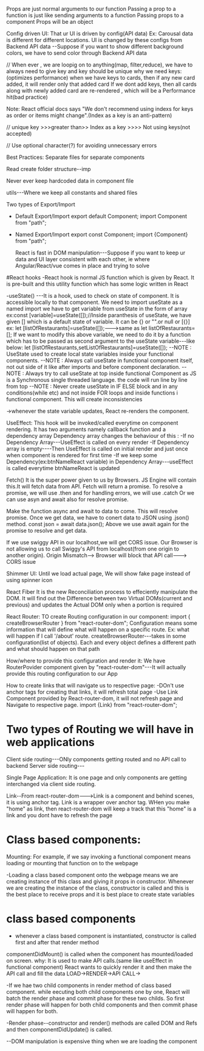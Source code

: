 Props are just normal arguments to our function
Passing a prop to a function is just like sending arguments to a function
Passing props to a component
Props will be an object

Config driven UI:
That ur UI is driven by config(API data)
Ex: Carousal data is different for different locations. UI is changed by these configs from Backend API data
--Suppose if you want to show different background colors, we have to send color through Backend API data

// When ever , we are loopig on to anything(map, filter,reduce), we have to always need to give key and key should be unique
why we need keys:(optimizes performance)
when we have keys to cards, then if any new card added, it will render only that added card
If we dont add keys, then all cards along with newly added card are re-rendered , which will be a Performance hit(bad practice)

Note: React official docs says "We don't recommend using indexs for keys as order or items might change".(Index as a key is an anti-pattern)

// unique key >>>greater than>> Index as a key >>>> Not using keys(not accepted)

// Use optional character(?) for avoiding unnecessary errors

Best Practices:
Separate files for separate components

Read create folder structure--imp

Never ever keep hardcoded data in component file

utils---Where we keep all constants and shared files

Two types of Export/Import

- Default Export/Import
  export default Component;
  import Component from "path";

- Named Export/Import
  export const Component;
  import {Component} from "path";

  React is fast in DOM manipulation---Suppose if you want to keep ur data and UI layer consistent with each other, ie where Angular/React/vue comes in place and trying to solve

#React hooks
-React hook is normal JS function which is given by React. It is pre-built and this utility function which has some logic written in React

-useState()
---It is a hook, used to check on state of component. It is accessible locally to that component.
We need to import useState as a named import
we have to get variable from useState in the form of array
ex:const [variable]=useState([]);//Inside paranthesis of useState, we have given [] which is a default state of variable. It can be {} or "".or null or [{}]
ex: let [listOfRestaurants]=useState([]);--->same as let listOfRestaurants=[];
If we want to modify this above variable, we need to do it by a function which has to be passed as second argument to the useState variable---like below:
let [listOfRestaurants,setListOfRestaurants]=useState([]);
--NOTE : UseState used to create local state variables inside your functional components.
--NOTE : Always call useState in functional component itself, not out side of it like after imports and before component declaration.
--NOTE : Always try to call useState at top inside functional Component as JS is a Synchronous single threaded language. the code will run line by line from top
--NOTE : Never create useState in IF ELSE block and in any conditions(while etc) and not inside FOR loops and inside functions i functional component. This will create inconsistencies

->whenever the state variable updates, React re-renders the component.

UseEffect:
This hook will be invoked/called everytime on component rendering.
It has two arguments namely callback function and a dependency array
Dependency array changes the behaviour of this :
-If no Dependency Array---UseEffect is called on every render
-If Dependency array is empty----Then UseEffect is called on initial render and just once when component is rendered for first time
-If we keep some Dependency(ex:btnNameReact variable) in Dependency Array---useEffect is called everytime btnNameReact is updated

Fetch()
It is the super power given to us by Browsers. JS Engine will contain this.It will fetch data from API.
Fetch will return a promise. To resolve a promise, we will use .then and for handling errors, we will use .catch
Or we can use asyn and await also for resolve promise.

Make the function async and await to data to come. This will resolve promise.
Once we get data, we have to conert data to JSON using .json() method.
const json = await data.json();
Above we use await again for the promise to resolve and get data.

If we use swiggy API in our localhost,we will get CORS issue.
Our Browser is not allowing us to call Swiggy's API from localhost(from one origin to another origin). Origin Mismatch--> Browser will block that API call---> CORS issue

Shimmer UI:
Until we load actual page, We will show fake page instead of using spinner icon

React Fiber
It is the new Reconciliation process to effeciently manipulate the DOM. It will find out the Difference between two Virtual DOMs(current and previous) and updates the Actual DOM only when a portion is required

React Router:
TO create Routing configuration in our component:
import { createBrowserRouter } from "react-router-dom";
Configuration means some information that will define what will happen on a specific route.
Ex: what will happen if I call '/about' route.
createBrowserRouter---takes in some configuration(list of objects). Each and every object defines a different path and what should happen on that path

How/where to provide this configuration and render it:
We have RouterPovider component given by "react-router-dom"---It will actually provide this routing configuration to our App

How to create links that will navigate us to respective page:
-DOn't use anchor tags for creating that links, it will refresh total page
-Use Link Component provided by React-router-dom, it will not refresh page and Navigate to respective page.
import {Link} from "react-router-dom";

# Two types of Routing we will have in web applications

Client side routing---ONly components getting routed and no API call to backend
Server side routing---

Single Page Application: It is one page and only components are getting interchanged via client side routing.

Link--From react-router-dom--->Link is a component and behind scenes, it is using anchor tag.
Link is a wrapper over anchor tag. WHen you make "home" as link, then react-router-dom will keep a track that this "home" is a link and you dont have to refresh the page

# Class based components:

Mounting:
For example, if we say invoking a functional component means loading or mounting that function on to the webpage

-Loading a class based component onto the webpage means we are creating instance of this class and giving it props in constructor.
Whenever we are creating the instance of the class, constructor is called and this is the best place to receive props and it is best place to create state variables

# class based components

- whenever a class based component is instantiated, constructor is called first and after that render method

componentDidMount() is called when the component has mounted/loaded on screen.
why:
It is used to make API calls.(same like useEffect in functional component)
React wants to quickly render it and then make the API call and fill the data
LOAD->RENDER->API CALL->

-If we hae two child components in render method of class based component. while eecuting both child components one by one, React will batch the render phase and commit phase for these two childs. So first render phase will happen for both child components and then commit phase will happen for both.

-Render phase--constructor and render() methods are called
DOM and Refs and then componentDidUpdate() is called.

--DOM manipulation is expensive thing when we are loading the component
